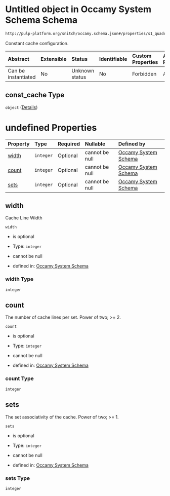 # Untitled object in Occamy System Schema Schema

```txt
http://pulp-platform.org/snitch/occamy.schema.json#/properties/s1_quadrant/properties/const_cache
```

Constant cache configuration.

| Abstract            | Extensible | Status         | Identifiable | Custom Properties | Additional Properties | Access Restrictions | Defined In                                                       |
| :------------------ | :--------- | :------------- | :----------- | :---------------- | :-------------------- | :------------------ | :--------------------------------------------------------------- |
| Can be instantiated | No         | Unknown status | No           | Forbidden         | Allowed               | none                | [occamy.schema.json*](occamy.schema.json "open original schema") |

## const_cache Type

`object` ([Details](occamy-properties-s1-quadrant-properties-properties-const_cache.md))

# undefined Properties

| Property        | Type      | Required | Nullable       | Defined by                                                                                                                                                                                                                       |
| :-------------- | :-------- | :------- | :------------- | :------------------------------------------------------------------------------------------------------------------------------------------------------------------------------------------------------------------------------- |
| [width](#width) | `integer` | Optional | cannot be null | [Occamy System Schema](occamy-properties-s1-quadrant-properties-properties-const_cache-properties-width.md "http://pulp-platform.org/snitch/occamy.schema.json#/properties/s1_quadrant/properties/const_cache/properties/width") |
| [count](#count) | `integer` | Optional | cannot be null | [Occamy System Schema](occamy-properties-s1-quadrant-properties-properties-const_cache-properties-count.md "http://pulp-platform.org/snitch/occamy.schema.json#/properties/s1_quadrant/properties/const_cache/properties/count") |
| [sets](#sets)   | `integer` | Optional | cannot be null | [Occamy System Schema](occamy-properties-s1-quadrant-properties-properties-const_cache-properties-sets.md "http://pulp-platform.org/snitch/occamy.schema.json#/properties/s1_quadrant/properties/const_cache/properties/sets")   |

## width

Cache Line Width

`width`

*   is optional

*   Type: `integer`

*   cannot be null

*   defined in: [Occamy System Schema](occamy-properties-s1-quadrant-properties-properties-const_cache-properties-width.md "http://pulp-platform.org/snitch/occamy.schema.json#/properties/s1\_quadrant/properties/const_cache/properties/width")

### width Type

`integer`

## count

The number of cache lines per set. Power of two; >= 2.

`count`

*   is optional

*   Type: `integer`

*   cannot be null

*   defined in: [Occamy System Schema](occamy-properties-s1-quadrant-properties-properties-const_cache-properties-count.md "http://pulp-platform.org/snitch/occamy.schema.json#/properties/s1\_quadrant/properties/const_cache/properties/count")

### count Type

`integer`

## sets

The set associativity of the cache. Power of two; >= 1.

`sets`

*   is optional

*   Type: `integer`

*   cannot be null

*   defined in: [Occamy System Schema](occamy-properties-s1-quadrant-properties-properties-const_cache-properties-sets.md "http://pulp-platform.org/snitch/occamy.schema.json#/properties/s1\_quadrant/properties/const_cache/properties/sets")

### sets Type

`integer`
